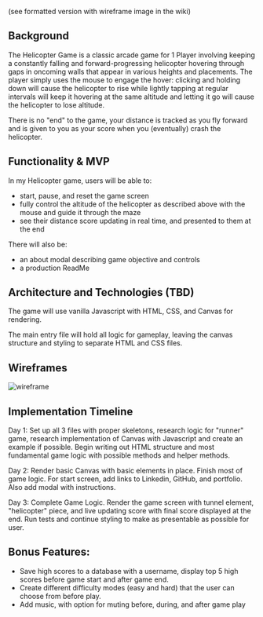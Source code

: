 (see formatted version with wireframe image in the wiki)

## Background

The Helicopter Game is a classic arcade game for 1 Player involving keeping a constantly falling and forward-progressing helicopter hovering through gaps in oncoming walls that appear in various heights and placements. The player simply uses the mouse to engage the hover: clicking and holding down will cause the helicopter to rise while lightly tapping at regular intervals will keep it hovering at the same altitude and letting it go will cause the helicopter to lose altitude.

There is no "end" to the game, your distance is tracked as you fly forward and is given to you as your score when you (eventually) crash the helicopter.

## Functionality & MVP

In my Helicopter game, users will be able to:

* start, pause, and reset the game screen
* fully control the altitude of the helicopter as described above with the mouse and guide it through the maze
* see their distance score updating in real time, and presented to them at the end

There will also be:
* an about modal describing game objective and controls
* a production ReadMe

## Architecture and Technologies (TBD)

The game will use vanilla Javascript with HTML, CSS, and Canvas for rendering.

The main entry file will hold all logic for gameplay, leaving the canvas structure and styling to separate HTML and CSS files.

## Wireframes
![wireframe](https://github.com/sheriffhoodie/helicopter/blob/master/images/New_JS_mockup.png)


## Implementation Timeline

Day 1: Set up all 3 files with proper skeletons, research logic for "runner" game, research implementation of Canvas with Javascript and create an example if possible. Begin writing out HTML structure and most fundamental game logic with possible methods and helper methods.

Day 2: Render basic Canvas with basic elements in place. Finish most of game logic. For start screen, add links to Linkedin, GitHub, and portfolio. Also add modal with instructions.

Day 3: Complete Game Logic. Render the game screen with tunnel element, "helicopter" piece, and live updating score with final score displayed at the end. Run tests and continue styling to make as presentable as possible for user.

## Bonus Features:

* Save high scores to a database with a username, display top 5 high scores before game start and after game end.
* Create different difficulty modes (easy and hard) that the user can choose from before play.
* Add music, with option for muting before, during, and after game play
